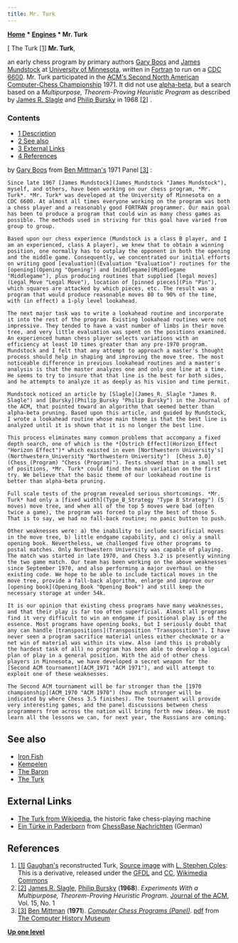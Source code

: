 ```yaml
---
title: Mr. Turk
---
```

**[Home](Home "Home") \* [Engines](Engines "Engines") \* Mr. Turk**



[ The Turk <a id="cite-note-1" href="#cite-ref-1">[1]</a>
**Mr. Turk**,  

an early chess program by primary authors [Gary Boos](Gary_Boos "Gary Boos") and [James Mundstock](James_Mundstock "James Mundstock") at [University of Minnesota](University_of_Minnesota "University of Minnesota"), written in [Fortran](Fortran "Fortran") to run on a [CDC 6600](CDC_6600 "CDC 6600"). Mr. Turk participated in the [ACM's Second North American Computer-Chess Championship](ACM_1971 "ACM 1971") 1971. It did not use [alpha-beta](Alpha-Beta "Alpha-Beta"), but a search based on a *Multipurpose, Theorem-Proving Heuristic Program* as described by [James R. Slagle](James_R._Slagle "James R. Slagle") and [Philip Bursky](Philip_Bursky "Philip Bursky") in 1968 <a id="cite-note-2" href="#cite-ref-2">[2]</a> . 



### Contents


* [1 Description](#description)
* [2 See also](#see-also)
* [3 External Links](#external-links)
* [4 References](#references)






by [Gary Boos](Gary_Boos "Gary Boos") from [Ben Mittman's](Ben_Mittman "Ben Mittman") 1971 Panel <a id="cite-note-3" href="#cite-ref-3">[3]</a> :




```
Since late 1967 [James Mundstock](James_Mundstock "James Mundstock"), myself, and others, have been working on our chess program, *Mr. Turk*. *Mr. Turk* was developed at the University of Minnesota on a CDC 6600. At almost all times everyone working on the program was both a chess player and a reasonably good FORTRAN programmer. Our main goal has been to produce a program that could win as many chess games as possible. The methods used in striving for this goal have varied from group to group.

```


```
Based upon our chess experience (Mundstock is a class B player, and I am an experienced, class A player), we knew that to obtain a winning position, one normally has to outplay the opponent in both the opening and the middle game. Consequently, we concentrated our initial efforts on writing good [evaluation](Evaluation "Evaluation") routines for the [opening](Opening "Opening") and [middlegame](Middlegame "Middlegame"), plus producing routines that supplied [legal moves](Legal_Move "Legal Move"), location of [pinned pieces](Pin "Pin"), which squares are attacked by which pieces, etc. The result was a program that would produce reasonable moves 80 to 90% of the time, with (in effect) a 1-ply level lookahead.

```


```
The next major task was to write a lookahead routine and incorporate it into the rest of the program. Existing lookahead routines were not impressive. They tended to have a vast number of limbs in their move tree, and very little evaluation was spent on the positions examined. An experienced human chess player selects variations with an efficiency at least 10 times greater than any pre-1970 program. Mundstock and I felt that any attempt to approach a master's thought process should help in shaping and improving the move tree. The most noticeable difference in previous lookahead routines and a master's analysis is that the master analyzes one and only one line at a time. He seems to try to insure that that line is the best for both sides, and he attempts to analyze it as deeply as his vision and time permit.

```


```
Mundstock noticed an article by [Slagle](James_R._Slagle "James R. Slagle") and [Bursky](Philip_Bursky "Philip Bursky") in the Journal of the ACM, that pointed toward an algorithm that seemed better than alpha-beta pruning. Based upon this article, and guided by Mundstock, I wrote a lookahead routine whose main theme is that the best line is analyzed until it is shown that it is no longer the best line.

```


```
This process eliminates many common problems that accompany a fixed depth search, one of which is the *[Ostrich Effect](Horizon_Effect "Horizon Effect")* which existed in even [Northwestern University's](Northwestern_University "Northwestern University")  [Chess 3.0](Chess_(Program) "Chess (Program)"). Tests showed that in a small set of positions, *Mr. Turk* could find the main variation on the first try. We believe that the basic theme of our lookahead routine is better than alpha-beta pruning.

```


```
Full scale tests of the program revealed serious shortcomings. *Mr. Turk* had only a [fixed width](Type_B_Strategy "Type B Strategy") (5 moves) move tree, and when all of the top 5 moves were bad (often twice a game), the program was forced to play the best of those 5. That is to say, we had no fall-back routine; no panic button to push.

```


```
Other weaknesses were: a) the inability to include sacrificial moves in the move tree, b) little endgame capability, and c) only a small opening book. Nevertheless, we challenged five other programs to postal matches. Only Northwestern University was capable of playing. The match was started in late 1970, and Chess 3.2 is presently winning the two game match. Our team has been working on the above weaknesses since September 1970, and also performing a major overhaul on the existing code. We hope to be able to include tactical moves in the move tree, provide a fall-back algorithm, enlarge and improve our [opening book](Opening_Book "Opening Book") and still keep the necessary storage at under 54k.

```


```
It is our opinion that existing chess programs have many weaknesses, and that their play is far too often superficial. Almost all programs find it very difficult to win an endgame if positional play is of the essence. Most programs have opening books, but I seriously doubt that any can handle [transpositions](Transposition "Transposition"). I have never seen a program sacrifice material unless either checkmate or a net win of material was within its view. Also (and this is probably the hardest task of all) no program has been able to develop a logical plan of play in a general position. With the aid of other chess players in Minnesota, we have developed a secret weapon for the [Second ACM tournament](ACM_1971 "ACM 1971"), and will attempt to exploit one of these weaknesses.

```


```
The Second ACM tournament will be far stronger than the [1970 championship](ACM_1970 "ACM 1970") (how much stronger will be indicated by where Chess 3.5 finishes). The tournament will provide very interesting games, and the panel discussions between chess programmers from across the nation will bring forth new ideas. We must learn all the lessons we can, for next year, the Russians are coming.

```

## See also


* [Iron Fish](Iron_Fish "Iron Fish")
* [Kempelen](Kempelen "Kempelen")
* [The Baron](The_Baron "The Baron")
* [The Turk](The_Turk "The Turk")


## External Links


* [The Turk from Wikipedia](https://en.wikipedia.org/wiki/The_Turk), the historic fake chess-playing machine
* [Ein Türke in Paderborn](https://de.chessbase.com/post/ein-trke-in-paderborn) from [ChessBase Nachrichten](ChessBase "ChessBase") (German)


## References


 1. <a id="cite-ref-1" href="#cite-note-1">[1]</a> [Gaughan's](https://en.wikipedia.org/wiki/John_Gaughan) reconstructed Turk, [Source image](http://www.grg.org/images/TurkSColes.jpg) with [L. Stephen Coles](L._Stephen_Coles "L. Stephen Coles"): This is a derivative, released under the [GFDL](https://en.wikipedia.org/wiki/GNU_Free_Documentation_License) and [CC](https://en.wikipedia.org/wiki/Creative_Commons), [Wikimedia Commons](https://en.wikipedia.org/wiki/Wikimedia_Commons) 
2. <a id="cite-ref-2" href="#cite-note-2">[2]</a> [James R. Slagle](James_R._Slagle "James R. Slagle"), [Philip Bursky](Philip_Bursky "Philip Bursky") (**1968**). *Experiments With a Multipurpose, Theorem-Proving Heuristic Program*. [Journal of the ACM](ACM#Journal "ACM"), Vol. 15, No. 1
3. <a id="cite-ref-3" href="#cite-note-3">[3]</a> [Ben Mittman](Ben_Mittman "Ben Mittman") (**1971**). *[Computer Chess Programs (Panel)](http://www.computerhistory.org/chess/full_record.php?iid=doc-431614f6d1ee8)*. [pdf](http://archive.computerhistory.org/projects/chess/related_materials/text/3-1%20and%203-3.computer_chess_panel.mittman/3-1%20and%203-3.computer_chess_panel.mittman_etc.1971.ACM.062303021.pdf) from [The Computer History Museum](The_Computer_History_Museum "The Computer History Museum")

**[Up one level](Engines "Engines")**







 

